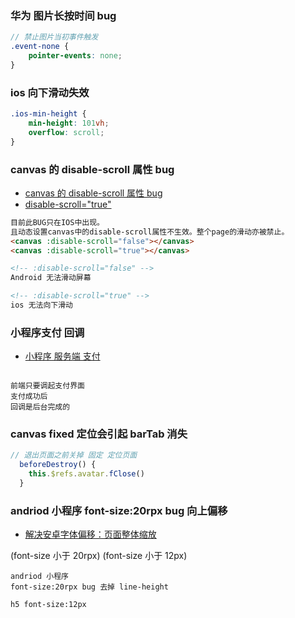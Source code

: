 ### 华为 图片长按时间 bug

```scss
// 禁止图片当初事件触发
.event-none {
	pointer-events: none;
}
```

### ios 向下滑动失效

```scss
.ios-min-height {
	min-height: 101vh;
	overflow: scroll;
}
```

### canvas 的 disable-scroll 属性 bug

-   [canvas 的 disable-scroll 属性 bug](https://developers.weixin.qq.com/community/develop/doc/0004c6f94685a8b42f17669605d800)
-   [disable-scroll="true"](https://www.zhihu.com/question/52852717)

```html
目前此BUG只在IOS中出现。
且动态设置canvas中的disable-scroll属性不生效。整个page的滑动亦被禁止。
<canvas :disable-scroll="false"></canvas>
<canvas :disable-scroll="true"></canvas>

<!-- :disable-scroll="false" -->
Android 无法滑动屏幕

<!-- :disable-scroll="true" -->
ios 无法向下滑动
```

### 小程序支付 回调

-   [小程序 服务端 支付](https://q.qq.com/wiki/develop/miniprogram/server/virtual-payment/mini_pay.html)

```

前端只要调起支付界面
支付成功后
回调是后台完成的
```

### canvas fixed 定位会引起 barTab 消失

```js
// 退出页面之前关掉 固定 定位页面
  beforeDestroy() {
    this.$refs.avatar.fClose()
  }
```

### andriod 小程序 font-size:20rpx bug 向上偏移

-   [解决安卓字体偏移：页面整体缩放](https://www.cnblogs.com/yangshifu/p/9766584.html)

(font-size 小于 20rpx)
(font-size 小于 12px)

```
andriod 小程序
font-size:20rpx bug 去掉 line-height

h5 font-size:12px
```
